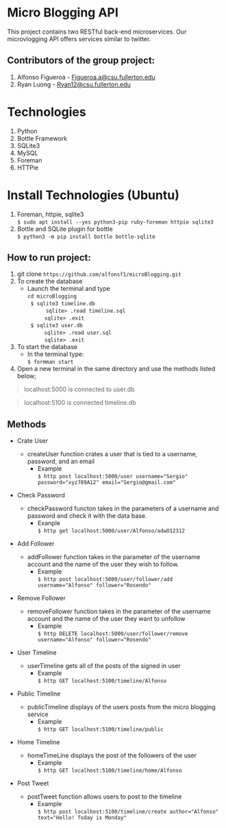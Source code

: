 Micro Blogging API
===============================
This project contains two RESTful back-end microservices. Our microvlogging API offers services similar to twitter.  

Contributors of the group project:  
---------------------------------- 
1) Alfonso Figueroa - Figueroa.a@csu.fullerton.edu  
2) Ryan Luong - Ryan12@csu.fullerton.edu  
  
Technologies      
===============================
1) Python  
2) Bottle Framework  
3) SQLite3  
4) MySQL  
5) Foreman  
6) HTTPie  

Install Technologies (Ubuntu)  
===============================
1) Foreman, httpie, sqlite3  
   ``` $ sudo apt install --yes python3-pip ruby-foreman httpie sqlite3  ```
2) Bottle and SQLite plugin for bottle  
   ``` $ python3 -m pip install bottle bottle-sqlite ```  

How to run project:
--------------------  
1) git clone ``` https://github.com/alfonsf1/microBlogging.git ```      
2) To create the database   
   - Launch the terminal and type  
      ``` cd microBlogging ```  
      ``` $ sqlite3 timeline.db```  
         &nbsp;&nbsp;&nbsp;&nbsp;&nbsp;&nbsp;&nbsp;&nbsp;&nbsp;``` sqlite> .read timeline.sql```  
         &nbsp;&nbsp;&nbsp;&nbsp;&nbsp;&nbsp;&nbsp;&nbsp;&nbsp;&nbsp;``` sqlite> .exit ```  
      ``` $ sqlite3 user.db```  
         &nbsp;&nbsp;&nbsp;&nbsp;&nbsp;&nbsp;&nbsp;&nbsp;``` sqlite> .read user.sql```  
         &nbsp;&nbsp;&nbsp;&nbsp;&nbsp;&nbsp;&nbsp;&nbsp;&nbsp;&nbsp;``` sqlite> .exit ```  
3) To start the database    
   - In the terminal type:  
      ``` $ formman start ```  
4) Open a new terminal in the same directory and use the methods listed below;  
  
    
>localhost:5000 is connected to user.db  
  
>localhost:5100 is connected timeline.db  
  
  
Methods  
--------------  
- Crate User  
   - createUser function crates a user that is tied to a username, password, and an email  
      - Example  
      ``` $ http post localhost:5000/user username="Sergio" password="xyz789A12" email="Sergio@gmail.com" ```  

- Check Password  
   -  checkPassword functon takes in the parameters of a username and password and check it with the data base.  
      - Exanple  
      ``` $ http get localhost:5000/user/Alfonso/adwO12312 ```  

- Add Follower   
   - addFollower function takes in the parameter of the username account and the name of the user they wish to follow.  
      - Example  
      ``` $ http post localhost:5000/user/follower/add username="Alfonso" follower="Rosendo" ```  

- Remove Follower
   - removeFollower function takes in the parameter of the username account and the name of the user they want to unfollow  
      - Example  
      ``` $ http DELETE localhost:5000/user/follower/remove username="Alfonso" follower="Rosendo" ```  
- User Timeline  
   - userTimeline gets all of the posts of the signed in user  
      - Example  
      ``` $ http GET localhost:5100/timeline/Alfonso ```  

- Public Timeline  
   - publicTimeline displays of the users posts from the micro blogging service  
      - Example  
      ``` $ http GET localhost:5100/timeline/public ```    

- Home Timeline  
   - homeTimeLine displays the post of the followers of the user  
      - Example  
      ``` $ http GET localhost:5100/timeline/home/Alfonso ```    

- Post Tweet  
   - postTweet function allows users to post to the timeline
      - Example  
      ``` $ http post localhost:5100/timeline/create author="Alfonso" text="Hello! Today is Monday" ```   

